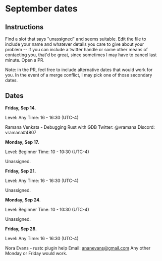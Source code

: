 # September dates

## Instructions

Find a slot that says "unassigned" and seems suitable. Edit the file
to include your name and whatever details you care to give about your
problem -- if you can include a twitter handle or some other means of
contacting you, that'd be great, since sometimes I may have to cancel
last minute. Open a PR.

Note: in the PR, feel free to include alternative dates that would
work for you. In the event of a merge conflict, I may pick one of
those secondary dates.

## Dates

**Friday, Sep 14.**

Level: Any
Time: 16 - 16:30 (UTC-4)

Ramana Venkata - Debugging Rust with GDB
Twitter: @vramana
Discord: vramana#4807


**Monday, Sep 17.**

Level: Beginner
Time: 10 - 10:30 (UTC-4)

Unassigned.

**Friday, Sep 21.**

Level: Any
Time: 16 - 16:30 (UTC-4)

Unassigned.

**Monday, Sep 24.**

Level: Beginner
Time: 10 - 10:30 (UTC-4)

Unassigned.

**Friday, Sep 28.**

Level: Any
Time: 16 - 16:30 (UTC-4)

Nora Evans - rustc plugin help
Email: ananevans@gmail.com 
Any other Monday or Friday would work.






